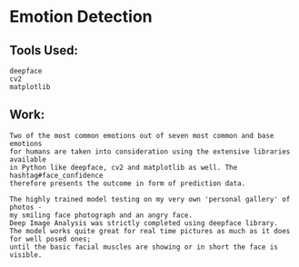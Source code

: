 # Emotion Detection 

## Tools Used:
    deepface
    cv2
    matplotlib

## Work:
    Two of the most common emotions out of seven most common and base emotions 
    for humans are taken into consideration using the extensive libraries available 
    in Python like deepface, cv2 and matplotlib as well. The hashtag#face_confidence 
    therefore presents the outcome in form of prediction data. 
    
    The highly trained model testing on my very own 'personal gallery' of photos - 
    my smiling face photograph and an angry face.
    Deep Image Analysis was strictly completed using deepface library. 
    The model works quite great for real time pictures as much as it does for well posed ones; 
    until the basic facial muscles are showing or in short the face is visible.
